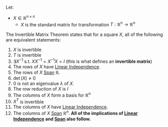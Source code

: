 Let:
- $X\in \mathbb{R}^{n\times n}$
	- $X$ is the standard matrix for transformation $T: \mathbb{R}^n \rightarrow \mathbb{R}^n$

The Invertible Matrix Theorem states that for a square $X$, all of the following are equivalent statements:
1. $X$ is invertible
2. $T$ is invertible
3. $\exists X^{-1}$ s.t. $XX^{-1}=X^{-1}X=I$ (this is what defines an **invertible matrix**)
5. The rows of $X$ have [Linear Independence](Fundamental%20Concepts/Linear%20Algebra/Uniqueness/Linear%20Independence.md).
6. The rows of $X$ [Span](Fundamental%20Concepts/Linear%20Algebra/Existence/Span.md) $\mathbb{R}$.
7. $\det(X) \neq 0$
8. $0$ is not an eigenvalue $\lambda$ of $X$.
9. The row reduction of $X$ is $I$
10. The columns of $X$ form a basis for $\mathbb{R}^n$
11. $X^T$ is invertible
12. The columns of $X$ have [Linear Independence](Fundamental%20Concepts/Linear%20Algebra/Uniqueness/Linear%20Independence.md).
13. The columns of $X$ [Span](Fundamental%20Concepts/Linear%20Algebra/Existence/Span.md) $\mathbb{R}^n$.
**All of the implications of [Linear Independence](Fundamental%20Concepts/Linear%20Algebra/Uniqueness/Linear%20Independence.md) and [Span](Fundamental%20Concepts/Linear%20Algebra/Existence/Span.md) also follow.**
